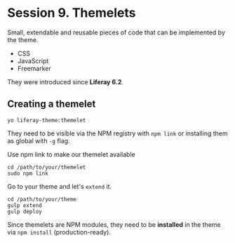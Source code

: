 # Session 9. Themelets

Small, extendable and reusable pieces of code that can be implemented by the theme.

- CSS
- JavaScript
- Freemarker

They were introduced since **Liferay 6.2**.

## Creating a themelet

```
yo liferay-theme:themelet
```

They need to be visible via the NPM registry with `npm link` or installing them as global with `-g` flag.

Use npm link to make our themelet available 

```
cd /path/to/your/themelet
sudo npm link
```

Go to your theme and let's `extend` it.

```
cd /path/to/your/theme
gulp extend
gulp deploy
```

Since themelets are NPM modules, they need to be **installed** in the theme via `npm install` (production-ready).
